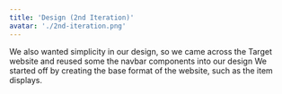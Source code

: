 ```yaml
---
title: 'Design (2nd Iteration)'
avatar: './2nd-iteration.png'
---
```


We also wanted simplicity in our design, so we came across the Target website and reused some the navbar components into our design
We started off by creating the base format of the website, such as the item displays.
